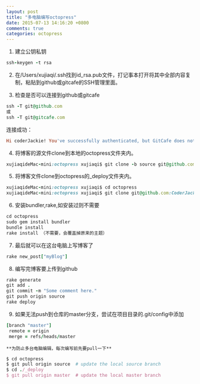 ```yaml
---
layout: post
title: "多电脑编写octopress"
date: 2015-07-13 14:16:20 +0800
comments: true
categories: octopress
---
```


1. 建立公钥私钥

```ruby
ssh-keygen -t rsa
``` 

2. 在/Users/xujiaqi/.ssh找到id_rsa.pub文件，打记事本打开将其中全部内容复制，粘贴到github或gitcafe的SSH管理里面。

3. 检查是否可以连接到github或gitcafe

```ruby
ssh -T git@github.com
或
ssh -T git@gitcafe.com
```
连接成功：

```ruby
Hi coderJackie! You've successfully authenticated, but GitCafe does not provide shell access.
```

4. 将博客的源文件clone到本地的octopress文件夹内。
	
```ruby
xujiaqideMac-mini:octopress xujiaqi$ git clone -b source git@github.com:CoderJackie/coderjackie.github.com.git octopress
```

5. 将博客文件clone到octopress的_deploy文件夹内。
	
```ruby
xujiaqideMac-mini:octopress xujiaqi$ cd octopress
xujiaqideMac-mini:octopress xujiaqi$ git clone git@github.com:CoderJackie/coderjackie.github.com.git _deploy
```

6. 安装bundler,rake,如安装过则不需要

```ruby
cd octopress
sudo gem install bundler
bundle install
rake install （不需要，会覆盖掉原来的主题）
```
	
7. 最后就可以在这台电脑上写博客了

```ruby
rake new_post["myBlog"]
```
	
8. 编写完博客要上传到github

```ruby
rake generate
git add .
git commit -m "Some comment here." 
git push origin source
rake deploy
```

9. 如果无法push到仓库的master分支，尝试在项目目录的.git/config中添加

```ruby
[branch "master"]
 remote = origin
 merge = refs/heads/master
```

	**为防止多台电脑编辑，每次编写前先要pull一下**

```ruby
$ cd octopress
$ git pull origin source  # update the local source branch
$ cd ./_deploy
$ git pull origin master  # update the local master branch
```